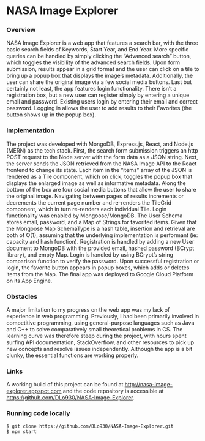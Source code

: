 # NASA Image Explorer
### Overview
NASA Image Explorer is a web app that features a search bar, with the three basic search fields of Keywords, Start Year, and End Year. More specific queries can be handled by simply clicking the “Advanced search” button, which toggles the visibility of the advanced search fields. Upon form submission, results appear in a grid format and the user can click on a tile to bring up a popup box that displays the image’s metadata. Additionally, the user can share the original image via a few social media buttons. Last but certainly not least, the app features login functionality. There isn’t a registration box, but a new user can register simply by entering a unique email and password. Existing users login by entering their email and correct password. Logging in allows the user to add results to their Favorites (the button shows up in the popup box). 

### Implementation
The project was developed with MongoDB, Express.js, React, and Node.js (MERN) as the tech stack. First, the search form submission triggers an http POST request to the Node server with the form data as a JSON string. Next, the server sends the JSON retrieved from the NASA Image API to the React frontend to change its state. Each item in the “items” array of the JSON is rendered as a Tile component, which on click, toggles the popup box that displays the enlarged image as well as informative metadata. Along the bottom of the box are four social media buttons that allow the user to share the original image. Navigating between pages of results increments or decrements the current page number and re-renders the TileGrid component, which in turn re-renders each individual Tile. Login functionality was enabled by Mongoose/MongoDB. The User Schema stores email, password, and a Map of Strings for favorited items. Given that the Mongoose Map SchemaType is a hash table, insertion and retrieval are both of O(1), assuming that the underlying implementation is performant (ie: capacity and hash function). Registration is handled by adding a new User document to MongoDB with the provided email, hashed password (BCrypt library), and empty Map. Login is handled by using BCrypt’s string comparison function to verify the password. Upon successful registration or login, the favorite button appears in popup boxes, which adds or deletes items from the Map. The final app was deployed to Google Cloud Platform on its App Engine. 

### Obstacles
A major limitation to my progress on the web app was my lack of experience in web programming. Previously, I had been primarily involved in competitive programming, using general-purpose languages such as Java and C++ to solve comparatively small theoretical problems in CS. The learning curve was therefore steep during the project, with hours spent surfing API documentation, StackOverflow, and other resources to pick up new concepts and resolve issues independently. Although the app is a bit clunky, the essential functions are working properly. 

### Links
A working build of this project can be found at http://nasa-image-explorer.appspot.com and the code repository is accessible at https://github.com/DLo930/NASA-Image-Explorer. 

### Running code locally
```
$ git clone https://github.com/DLo930/NASA-Image-Explorer.git
$ npm start
```
